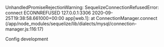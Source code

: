 UnhandledPromiseRejectionWarning: SequelizeConnectionRefusedError: connect ECONNREFUSED 127.0.0.1:3306
2020-09-25T19:38:58.661000+00:00 app[web.1]: at ConnectionManager.connect (/app/node_modules/sequelize/lib/dialects/mysql/connection-manager.js:116:17)


Config
development
